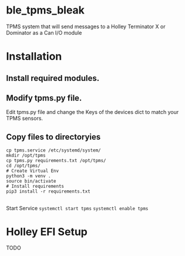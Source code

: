 # ble_tpms_bleak
TPMS system that will send messages to a Holley Terminator X or Dominator as a Can I/O module

# Installation
## Install required modules.
## Modify tpms.py file.
Edit tpms.py file and change the Keys of the devices dict to match your TPMS sensors.
## Copy files to directoryies
```
cp tpms.service /etc/systemd/system/
mkdir /opt/tpms
cp tpms.py requirements.txt /opt/tpms/
cd /opt/tpms/
# Create Virtual Env
python3 -m venv .
source bin/activate
# Install requirements
pip3 install -r requirements.txt
```
##
Start Service
```systemctl start tpms```
```systemctl enable tpms```

# Holley EFI Setup
TODO
